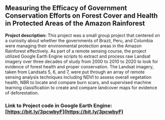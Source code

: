 ## Measuring the Efficacy of Government Conservation Efforts on Forest Cover and Health in Protected Areas of the Amazon Rainforest

**Project description:** This project was a small group project that centered on a curiosity about whether the governments of Brazil, Peru, and Columbia were managing their environmental protection areas in the Amazon Rainforest effectively. As part of a remote sensing course, the project utilized Google Earth Engine scripts to extract and process raw Landsat imagery over three decades of study from 2000 to 2010 to 2020 to look for evidence of forest health and proper conservation. The Landsat imagery, taken from Landsats 5, 6, and 7, were put through an array of remote sensing analysis techniques including NDVI to assess overall vegetation health, NBR to locate and compare burn scars, and supervised machine learning classification to create and compare landcover maps for evidence of deforestation. 

### Link to Project code in Google Earth Engine: [https://bit.ly/3pcwbyF](https://bit.ly/3pcwbyF)




